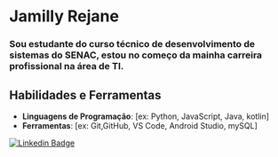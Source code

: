 # Jamilly Rejane

### Sou estudante do curso técnico de desenvolvimento de sistemas do SENAC, estou no começo da mainha carreira profissional na área de TI.

## Habilidades e Ferramentas

- **Linguagens de Programação**: [ex: Python, JavaScript, Java, kotlin]
- **Ferramentas**: [ex: Git,GitHub, VS Code, Android Studio, mySQL]

[![Linkedin Badge](https://img.shields.io/badge/-LinkedIn-0e76a8?style=flat-square&logo=Linkedin&logoColor=white)](https://www.linkedin.com/in/jamilly-rejane-927bb8228/)
